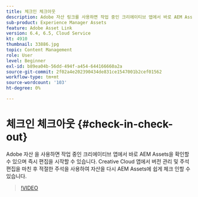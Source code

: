 ```yaml
---
title: 체크인 체크아웃
description: Adobe 자산 링크를 사용하면 작업 중인 크리에이티브 앱에서 바로 AEM Assets을 확인할 수 있으며 즉시 편집을 시작할 수 있습니다. Creative Cloud 앱에서 버전 관리 및 주석 편집을 마친 후 적절한 주석을 사용하여 자산을 다시 AEM Assets에 쉽게 체크 인할 수 있습니다.
sub-product: Experience Manager Assets
feature: Adobe Asset Link
version: 6.4, 6.5, Cloud Service
kt: 4910
thumbnail: 33886.jpg
topic: Content Management
role: User
level: Beginner
exl-id: b89ea04b-56dd-494f-a454-644166660a2a
source-git-commit: 2f02a4e202390434de831ce1547001b2cef01562
workflow-type: tm+mt
source-wordcount: '103'
ht-degree: 0%

---
```


# 체크인 체크아웃 {#check-in-check-out}

Adobe 자산 을 사용하면 작업 중인 크리에이티브 앱에서 바로 AEM Assets을 확인할 수 있으며 즉시 편집을 시작할 수 있습니다. Creative Cloud 앱에서 버전 관리 및 주석 편집을 마친 후 적절한 주석을 사용하여 자산을 다시 AEM Assets에 쉽게 체크 인할 수 있습니다.

>[!VIDEO](https://video.tv.adobe.com/v/33886/?quality=12)

